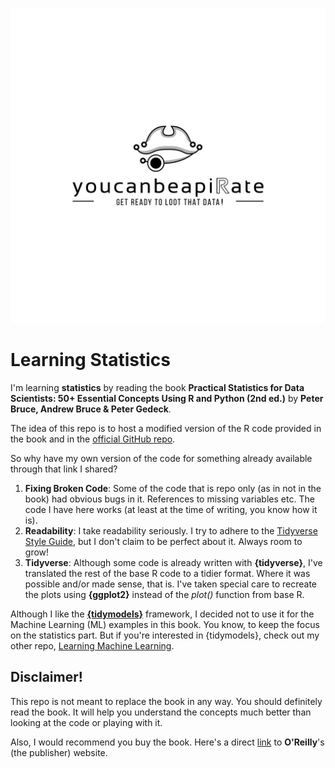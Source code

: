 ![](img/youcanbeapirate-wb-sparkline.jpg)
 
# Learning Statistics

I'm learning __statistics__ by reading the book __Practical Statistics for Data Scientists: 50+ Essential Concepts Using R and Python (2nd ed.)__ by __Peter Bruce, Andrew Bruce & Peter Gedeck__.

The idea of this repo is to host a modified version of the R code provided in the book and in the [official GitHub repo](https://github.com/gedeck/practical-statistics-for-data-scientists).

So why have my own version of the code for something already available through that link I shared?

1. __Fixing Broken Code__: Some of the code that is repo only (as in not in the book) had obvious bugs in it. References to missing variables etc. The code I have here works (at least at the time of writing, you know how it is).
2. __Readability__: I take readability seriously. I try to adhere to the [Tidyverse Style Guide](https://style.tidyverse.org/), but I don't claim to be perfect about it. Always room to grow!
3. __Tidyverse__: Although some code is already written with __{tidyverse}__, I've translated the rest of the base R code to a tidier format. Where it was possible and/or made sense, that is. I've taken special care to recreate the plots using __{ggplot2}__ instead of the _plot()_ function from base R.

Although I like the [__{tidymodels}__](https://www.tidymodels.org/) framework, I decided not to use it for the Machine Learning (ML) examples in this book. You know, to keep the focus on the statistics part. But if you're interested in {tidymodels}, check out my other repo, [Learning Machine Learning](https://github.com/AnttiRask/learning_machine_learning).

## Disclaimer!
This repo is not meant to replace the book in any way. You should definitely read the book. It will help you understand the concepts much better than looking at the code or playing with it.

Also, I would recommend you buy the book. Here's a direct [link](https://www.oreilly.com/library/view/practical-statistics-for/9781491952955/) to __O'Reilly__'s (the publisher) website.
